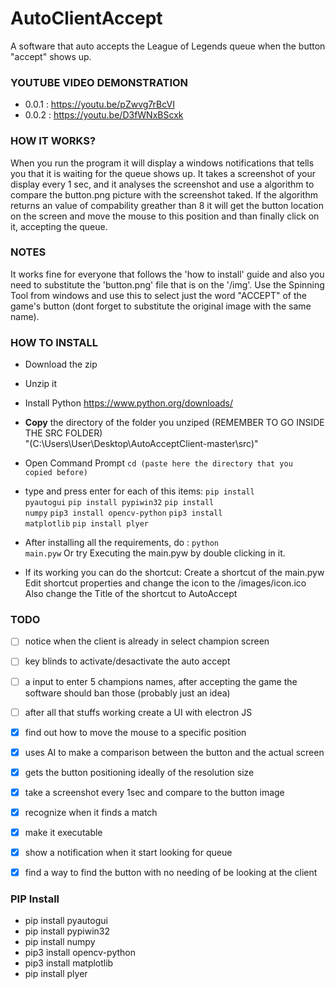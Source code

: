 # AutoClientAccept

A software that auto accepts the League of Legends queue when the button "accept" shows up.

### YOUTUBE VIDEO DEMONSTRATION
- 0.0.1 : https://youtu.be/pZwvg7rBcVI
- 0.0.2 : https://youtu.be/D3fWNxBScxk

### HOW IT WORKS?
When you run the program it will display a windows notifications that tells you that it is waiting for the queue shows up. It takes a screenshot of your display every 1 sec, and it analyses the screenshot and use a algorithm to compare the button.png picture with the screenshot taked. If the algorithm returns an value of compability greather than 8 it will get the button location on the screen and move the mouse to this position and than finally click on it, accepting the queue.

### NOTES
It works fine for everyone that follows the 'how to install' guide and also you need to substitute the 'button.png' file that is
on the '/img'. Use the Spinning Tool from windows and use this to select just the word "ACCEPT" of the game's button (dont forget to substitute the original image with the same name).

### HOW TO INSTALL
- Download the zip
- Unzip it
- Install Python https://www.python.org/downloads/
- <strong>Copy</strong> the directory of the folder you unziped
    (REMEMBER TO GO INSIDE THE SRC FOLDER)
    <br>
    "(C:\Users\User\Desktop\AutoAcceptClient-master\src)"
- Open Command Prompt 
 <code>cd (paste here the directory that you copied before)</code>
- type and press enter for each of this items:
 <code>pip install pyautogui</code>
 <code>pip install pypiwin32</code>
 <code>pip install numpy</code>
 <code>pip3 install opencv-python</code>
 <code>pip3 install matplotlib</code>
 <code>pip install plyer</code>

- After installing all the requirements, do :
 <code>python main.pyw</code>
 Or try Executing the main.pyw by double clicking in it.

- If its working you can do the shortcut:
 Create a shortcut of the main.pyw
 Edit shortcut properties and change the icon to the /images/icon.ico
 Also change the Title of the shortcut to AutoAccept

### TODO
- [ ] notice when the client is already in select champion screen
- [ ] key blinds to activate/desactivate the auto accept
- [ ] a input to enter 5 champions names, after accepting the game the software should ban those (probably just an idea)
- [ ] after all that stuffs working create a UI with electron JS
- [x] find out how to move the mouse to a specific position
- [x] uses AI to make a comparison between the button and the actual screen
- [x] gets the button positioning ideally of the resolution size
- [x] take a screenshot every 1sec and compare to the button image
- [x] recognize when it finds a match
- [x] make it executable
- [x] show a notification when it start looking for queue
- [x] find a way to find the button with no needing of be looking at the client



### PIP Install
- pip install pyautogui
- pip install pypiwin32
- pip install numpy
- pip3 install opencv-python
- pip3 install matplotlib
- pip install plyer
